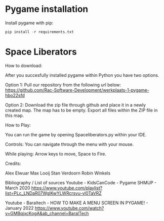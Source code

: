 # Pygame installation

Install pygame with pip:
    
```python
pip install -r requirements.txt
```

# Space Liberators

How to download:

After you succesfully installed pygame within Python you have two options.

Option 1:
Pull our repository from the following url below:
https://github.com/Rac-Software-Development/werkplaats-1-pygame-hbo22sfd

Option 2:
Download the zip file through github and place it in a newly created map. The map has to be empty. 
Export all files within the ZIP file in this map.

How to Play:

You can run the game by opening Spaceliberators.py within your IDE. 

Controls:
You can navigate through the menu with your mouse.

While playing:
Arrow keys to move, Space to Fire.

Credits:

Alex Elwuar
Max Looij
Stan Verdoorn
Robin Winkels

Bibliography / List of sources
Youtube - KidsCanCode - Pygame SHMUP - March 2020
https://www.youtube.com/playlist?list=PLc_LNDaR07WglKwYLWRcrsvu-yl0TaVRZ

Youtube - Baraltech - HOW TO MAKE A MENU SCREEN IN PYGAME! - January 2022
https://www.youtube.com/watch?v=GMBqjxcKogA&ab_channel=BaralTech

